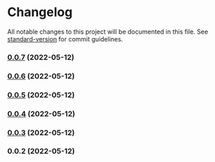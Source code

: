 # Changelog

All notable changes to this project will be documented in this file. See [standard-version](https://github.com/conventional-changelog/standard-version) for commit guidelines.

### [0.0.7](https://github.com/exoort/nuxt-cache-data/compare/v0.0.6...v0.0.7) (2022-05-12)

### [0.0.6](https://github.com/exoort/nuxt-cache-data/compare/v0.0.5...v0.0.6) (2022-05-12)

### [0.0.5](https://github.com/exoort/nuxt-cache-data/compare/v0.0.4...v0.0.5) (2022-05-12)

### [0.0.4](https://github.com/lihbr/nuxt-hue/compare/v0.0.3...v0.0.4) (2022-05-12)

### [0.0.3](https://github.com/lihbr/nuxt-hue/compare/v0.0.2...v0.0.3) (2022-05-12)

### 0.0.2 (2022-05-12)
